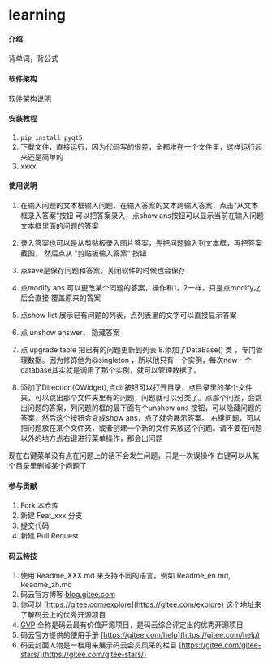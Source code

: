 # learning

#### 介绍
背单词，背公式

#### 软件架构
软件架构说明


#### 安装教程

1.  `pip install pyqt5`
2.  下载文件，直接运行，因为代码写的很差，全都堆在一个文件里，这样运行起来还是简单的
3.  xxxx

#### 使用说明

1.  在输入问题的文本框输入问题，在输入答案的文本跨输入答案，点击“从文本框录入答案”按钮
可以把答案录入，点show ans按钮可以显示当前在输入问题文本框里面的问题的答案
2.  录入答案也可以是从剪贴板录入图片答案，先把问题输入到文本框，再把答案截图，
然后点从 ”剪贴板输入答案“ 按钮
3.  点save是保存问题和答案，关闭软件的时候也会保存

4. 点modify ans 可以更改某个问题的答案，操作和1，2一样，只是点modify之后会直接
 覆盖原来的答案
5. 点show list 展示已有问题的列表，点列表里的文字可以直接显示答案
6. 点 unshow answer， 隐藏答案
7. 点 upgrade table 把已有的问题更新到列表
8.添加了DataBase() 类 ，专门管理数据。因为修饰他为@singleton ，所以他只有一个实例，每次new一个database其实就是调用了那个实例，就可以管理数据了。
9. 添加了Direction(QWidget),点dir按钮可以打开目录，点目录里的某个文件夹，可以跳出那个文件夹里有的问题，问题就可以分类了。点那个问题，会跳出问题的答案，列问题的框的最下面有个unshow ans 按钮，可以隐藏问题的答案，然后这个按钮会变成show ans，点了就会展示答案。
右键问题，可以把问题放在某个文件夹，或者创建一个新的文件夹放这个问题。请不要在问题以外的地方点右键进行菜单操作，那会出问题

现在右键菜单没有点在问题上的话不会发生问题，只是一次误操作
右键可以从某个目录里删掉某个问题了


#### 参与贡献

1.  Fork 本仓库
2.  新建 Feat_xxx 分支
3.  提交代码
4.  新建 Pull Request


#### 码云特技

1.  使用 Readme\_XXX.md 来支持不同的语言，例如 Readme\_en.md, Readme\_zh.md
2.  码云官方博客 [blog.gitee.com](https://blog.gitee.com)
3.  你可以 [https://gitee.com/explore](https://gitee.com/explore) 这个地址来了解码云上的优秀开源项目
4.  [GVP](https://gitee.com/gvp) 全称是码云最有价值开源项目，是码云综合评定出的优秀开源项目
5.  码云官方提供的使用手册 [https://gitee.com/help](https://gitee.com/help)
6.  码云封面人物是一档用来展示码云会员风采的栏目 [https://gitee.com/gitee-stars/](https://gitee.com/gitee-stars/)
